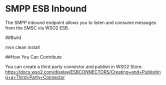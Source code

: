 # SMPP ESB Inbound

The SMPP inbound endpoint allows you to listen and consume messages from the SMSC via WSO2 ESB.

##Build

mvn clean install

##How You Can Contribute

You can create a third party connector and publish in WSO2 Store.
https://docs.wso2.com/display/ESBCONNECTORS/Creating+and+Publishing+a+Third+Party+Connector
